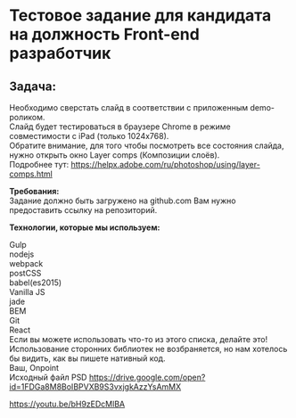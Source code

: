 # Тестовое задание для кандидата на должность Front-end разработчик
## Задача:

Необходимо сверстать слайд в соответствии с приложенным demo-роликом.  
Слайд будет тестироваться в браузере Chrome в режиме совместимости с iPad (только 1024x768).   
Обратите внимание, для того чтобы посмотреть все состояния слайда,  
нужно открыть окно Layer comps (Композиции слоёв).  
Подробнее тут: https://helpx.adobe.com/ru/photoshop/using/layer-comps.html

**Требования:**  
Задание должно быть загружено на github.com Вам нужно предоставить ссылку на репозиторий.

**Технологии, которые мы используем:**

Gulp  
nodejs  
webpack  
postCSS  
babel(es2015)  
Vanilla JS  
jade  
BEM  
Git  
React  
Если вы можете использовать что-то из этого списка, делайте это!  
Использование сторонних библиотек не возбраняется, но нам хотелось бы видить, как вы пишете нативный код.  
Ваш, Onpoint  
Исходный файл PSD https://drive.google.com/open?id=1FDGa8M8BoIBPVXB9S3vxjgkAzzYsAmMX  

https://youtu.be/bH9zEDcMlBA  
